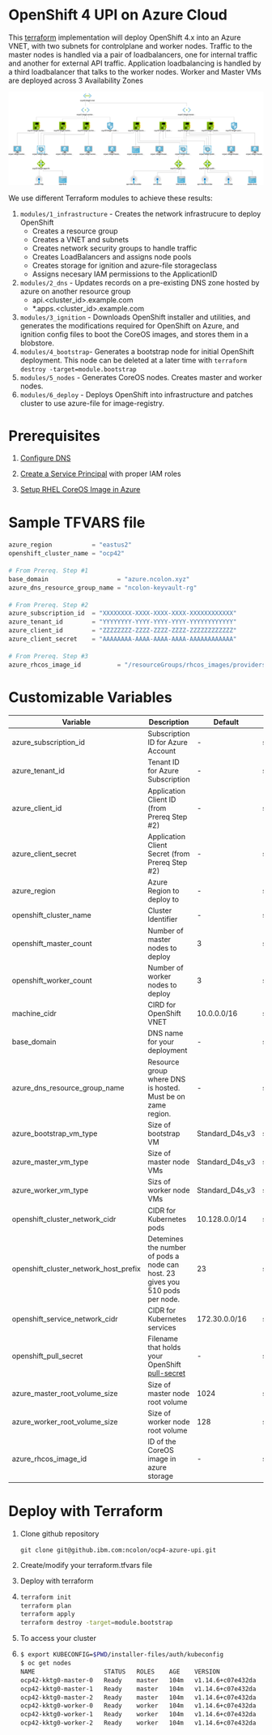 # OpenShift 4 UPI on Azure Cloud

This [terraform](terraform.io) implementation will deploy OpenShift 4.x into an Azure VNET, with two subnets for controlplane and worker nodes.  Traffic to the master nodes is handled via a pair of loadbalancers, one for internal traffic and another for external API traffic.  Application loadbalancing is handled by a third loadbalancer that talks to the worker nodes.  Worker and Master VMs are deployed across 3 Availability Zones

![Topology](./media/topology.svg) 



We use different Terraform modules to achieve these results:

1. `modules/1_infrastructure` - Creates the network infrastrucure to deploy OpenShift
   * Creates a resource group	
   * Creates a VNET and subnets
   * Creates network security groups to handle traffic
   * Creates LoadBalancers and assigns node pools
   * Creates storage for ignition and azure-file storageclass
   * Assigns necesary IAM permissions to the ApplicationID
2. `modules/2_dns` - Updates records on a pre-existing DNS zone hosted by azure on another resource group
   * api.<cluster_id>.example.com
   * *.apps.<cluster_id>.example.com
3. `modules/3_ignition` - Downloads OpenShift installer and utilities, and generates the modifications required for OpenShift on Azure, and ignition config files to boot the CoreOS images, and stores them in a blobstore.
4. `modules/4_bootstrap`- Generates a bootstrap node for initial OpenShift deployment.  This node can be deleted at a later time with `terraform destroy -target=module.bootstrap`
5. `modules/5_nodes` - Generates CoreOS nodes.  Creates master and worker nodes.
6. `modules/6_deploy` - Deploys OpenShift into infrastructure and patches cluster to use azure-file for image-registry.



# Prerequisites

1.  [Configure DNS](https://github.com/openshift/installer/blob/d0f7654bc4a0cf73392371962aef68cd9552b5dd/docs/user/azure/dnszone.md) 

2. [Create a Service Principal](https://github.com/openshift/installer/blob/d0f7654bc4a0cf73392371962aef68cd9552b5dd/docs/user/azure/credentials.md) with proper IAM roles

3. [Setup RHEL CoreOS Image in Azure](https://github.com/openshift/installer/blob/d0f7654bc4a0cf73392371962aef68cd9552b5dd/docs/user/azure/install.md#setup-your-red-hat-enterprise-linux-coreos-images)

   

# Sample TFVARS file

```terraform
azure_region           = "eastus2"
openshift_cluster_name = "ocp42"

# From Prereq. Step #1
base_domain                   = "azure.ncolon.xyz"
azure_dns_resource_group_name = "ncolon-keyvault-rg"

# From Prereq. Step #2
azure_subscription_id  = "XXXXXXXX-XXXX-XXXX-XXXX-XXXXXXXXXXXX"
azure_tenant_id        = "YYYYYYYY-YYYY-YYYY-YYYY-YYYYYYYYYYYY"
azure_client_id        = "ZZZZZZZZ-ZZZZ-ZZZZ-ZZZZ-ZZZZZZZZZZZZ"
azure_client_secret    = "AAAAAAAA-AAAA-AAAA-AAAA-AAAAAAAAAAAA"

# From Prereq. Step #3
azure_rhcos_image_id          = "/resourceGroups/rhcos_images/providers/Microsoft.Compute/images/rhcostestimage"
```



# Customizable Variables

| Variable                              | Description                                                  | Default         | Type   |
| ------------------------------------- | ------------------------------------------------------------ | --------------- | ------ |
| azure_subscription_id                 | Subscription ID for Azure Account                            | -               | string |
| azure_tenant_id                       | Tenant ID for Azure Subscription                             | -               | string |
| azure_client_id                       | Application Client ID (from Prereq Step #2)                  | -               | string |
| azure_client_secret                   | Application Client Secret (from Prereq Step #2)              | -               | string |
| azure_region                          | Azure Region to deploy to                                    | -               | string |
| openshift_cluster_name                | Cluster Identifier                                           | -               | string |
| openshift_master_count                | Number of master nodes to deploy                             | 3               | string |
| openshift_worker_count                | Number of worker nodes to deploy                             | 3               | string |
| machine_cidr                          | CIRD for OpenShift VNET                                      | 10.0.0.0/16     | string |
| base_domain                           | DNS name for your deployment                                 | -               | string |
| azure_dns_resource_group_name         | Resource group where DNS is hosted.  Must be on zame region. | -               | string |
| azure_bootstrap_vm_type               | Size of bootstrap VM                                         | Standard_D4s_v3 | string |
| azure_master_vm_type                  | Size of master node VMs                                      | Standard_D4s_v3 | string |
| azure_worker_vm_type                  | Sizs of worker node VMs                                      | Standard_D4s_v3 | string |
| openshift_cluster_network_cidr        | CIDR for Kubernetes pods                                     | 10.128.0.0/14   | string |
| openshift_cluster_network_host_prefix | Detemines the number of pods a node can host.  23 gives you 510 pods per node. | 23              | string |
| openshift_service_network_cidr        | CIDR for Kubernetes services                                 | 172.30.0.0/16   | string |
| openshift_pull_secret                 | Filename that holds your OpenShift [pull-secret](https://cloud.redhat.com/openshift/install/azure/installer-provisioned) | -               | string |
| azure_master_root_volume_size         | Size of master node root volume                              | 1024            | string |
| azure_worker_root_volume_size         | Size of worker node root volume                              | 128             | string |
| azure_rhcos_image_id                  | ID of the CoreOS image in azure storage                      | -               | string |



# Deploy with Terraform

1. Clone github repository

    `git clone git@github.ibm.com:ncolon/ocp4-azure-upi.git`

2. Create/modify your terraform.tfvars file

3. Deploy with terraform

4. ```bash
   terraform init
   terraform plan
   terraform apply
   terraform destroy -target=module.bootstrap
   ```

4.  To access your cluster

5. ```bash
   $ export KUBECONFIG=$PWD/installer-files/auth/kubeconfig
   $ oc get nodes
   NAME                   STATUS   ROLES    AGE    VERSION
   ocp42-kktg0-master-0   Ready    master   104m   v1.14.6+c07e432da
   ocp42-kktg0-master-1   Ready    master   104m   v1.14.6+c07e432da
   ocp42-kktg0-master-2   Ready    master   104m   v1.14.6+c07e432da
   ocp42-kktg0-worker-0   Ready    worker   104m   v1.14.6+c07e432da
   ocp42-kktg0-worker-1   Ready    worker   104m   v1.14.6+c07e432da
   ocp42-kktg0-worker-2   Ready    worker   104m   v1.14.6+c07e432da
   ```